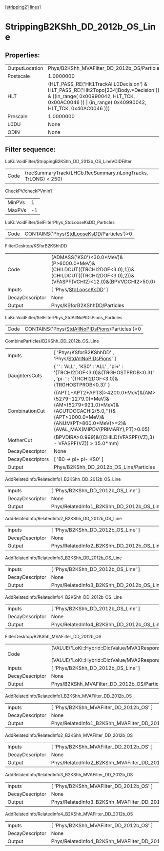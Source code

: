 [[stripping21 lines]](./stripping21-index)

# StrippingB2KShh_DD_2012b_OS_Line

## Properties:

|                |                                                                                                                                                                                            |
|----------------|--------------------------------------------------------------------------------------------------------------------------------------------------------------------------------------------|
| OutputLocation | Phys/B2KShh_MVAFilter_DD_2012b_OS/Particles                                                                                                                                                |
| Postscale      | 1.0000000                                                                                                                                                                                  |
| HLT            | (HLT_PASS_RE('Hlt1TrackAllL0Decision') & HLT_PASS_RE('Hlt2Topo[234]Body.\*Decision')) & ((in_range( 0x00990042, HLT_TCK, 0x00AC0046 )) \| (in_range( 0x40990042, HLT_TCK, 0x40AC0046 ))) |
| Prescale       | 1.0000000                                                                                                                                                                                  |
| L0DU           | None                                                                                                                                                                                       |
| ODIN           | None                                                                                                                                                                                       |

## Filter sequence:

LoKi::VoidFilter/StrippingB2KShh_DD_2012b_OS_LineVOIDFilter

|      |                                                               |
|------|---------------------------------------------------------------|
| Code | (recSummaryTrack(LHCb.RecSummary.nLongTracks, TrLONG) \< 250) |

CheckPV/checkPVmin1

|        |     |
|--------|-----|
| MinPVs | 1   |
| MaxPVs | -1  |

LoKi::VoidFilter/SelFilterPhys_StdLooseKsDD_Particles

|      |                                                                                          |
|------|------------------------------------------------------------------------------------------|
| Code | CONTAINS('Phys/[StdLooseKsDD](./stripping21-commonparticles-stdlooseksdd)/Particles')\>0 |

FilterDesktop/KSforB2KShhDD

|                 |                                                                                                                                                   |
|-----------------|---------------------------------------------------------------------------------------------------------------------------------------------------|
| Code            | (ADMASS('KS0')\<30.0\*MeV)&(P\>6000.0\*MeV)&(CHILDCUT((TRCHI2DOF\<3.0),1))&(CHILDCUT((TRCHI2DOF\<3.0),2))&(VFASPF(VCHI2)\<12.0)&(BPVVDCHI2\>50.0) |
| Inputs          | [ 'Phys/[StdLooseKsDD](./stripping21-commonparticles-stdlooseksdd)' ]                                                                           |
| DecayDescriptor | None                                                                                                                                              |
| Output          | Phys/KSforB2KShhDD/Particles                                                                                                                      |

LoKi::VoidFilter/SelFilterPhys_StdAllNoPIDsPions_Particles

|      |                                                                                                    |
|------|----------------------------------------------------------------------------------------------------|
| Code | CONTAINS('Phys/[StdAllNoPIDsPions](./stripping21-commonparticles-stdallnopidspions)/Particles')\>0 |

CombineParticles/B2KShh_DD_2012b_OS_Line

|                  |                                                                                                                                                                                           |
|------------------|-------------------------------------------------------------------------------------------------------------------------------------------------------------------------------------------|
| Inputs           | [ 'Phys/KSforB2KShhDD' , 'Phys/[StdAllNoPIDsPions](./stripping21-commonparticles-stdallnopidspions)' ]                                                                                  |
| DaughtersCuts    | { '' : 'ALL' , 'KS0' : 'ALL' , 'pi+' : '(TRCHI2DOF\<3.0)&(TRGHOSTPROB\<0.3)' , 'pi-' : '(TRCHI2DOF\<3.0)&(TRGHOSTPROB\<0.3)' }                                                            |
| CombinationCut   | ((APT1+APT2+APT3)\>4200.0\*MeV)&(AM\>(5279-1279.0)\*MeV)&(AM\<(5279+921.0)\*MeV)&(ACUTDOCACHI2(5.0,''))&(APT\>1000.0\*MeV)&(ANUM(PT\>800.0\*MeV)\>=2)&(AVAL_MAX(MIPDV(PRIMARY),PT)\>0.05) |
| MotherCut        | (BPVDIRA\>0.999)&((CHILD(VFASPF(VZ),3) - VFASPF(VZ)) \> 15.0\*mm)                                                                                                                         |
| DecayDescriptor  | None                                                                                                                                                                                      |
| DecayDescriptors | [ 'B0 -\> pi+ pi- KS0' ]                                                                                                                                                                |
| Output           | Phys/B2KShh_DD_2012b_OS_Line/Particles                                                                                                                                                    |

AddRelatedInfo/RelatedInfo1_B2KShh_DD_2012b_OS_Line

|                 |                                                     |
|-----------------|-----------------------------------------------------|
| Inputs          | [ 'Phys/B2KShh_DD_2012b_OS_Line' ]                |
| DecayDescriptor | None                                                |
| Output          | Phys/RelatedInfo1_B2KShh_DD_2012b_OS_Line/Particles |

AddRelatedInfo/RelatedInfo2_B2KShh_DD_2012b_OS_Line

|                 |                                                     |
|-----------------|-----------------------------------------------------|
| Inputs          | [ 'Phys/B2KShh_DD_2012b_OS_Line' ]                |
| DecayDescriptor | None                                                |
| Output          | Phys/RelatedInfo2_B2KShh_DD_2012b_OS_Line/Particles |

AddRelatedInfo/RelatedInfo3_B2KShh_DD_2012b_OS_Line

|                 |                                                     |
|-----------------|-----------------------------------------------------|
| Inputs          | [ 'Phys/B2KShh_DD_2012b_OS_Line' ]                |
| DecayDescriptor | None                                                |
| Output          | Phys/RelatedInfo3_B2KShh_DD_2012b_OS_Line/Particles |

AddRelatedInfo/RelatedInfo4_B2KShh_DD_2012b_OS_Line

|                 |                                                     |
|-----------------|-----------------------------------------------------|
| Inputs          | [ 'Phys/B2KShh_DD_2012b_OS_Line' ]                |
| DecayDescriptor | None                                                |
| Output          | Phys/RelatedInfo4_B2KShh_DD_2012b_OS_Line/Particles |

FilterDesktop/B2KShh_MVAFilter_DD_2012b_OS

|                 |                                                                                                                                        |
|-----------------|----------------------------------------------------------------------------------------------------------------------------------------|
| Code            | (VALUE('LoKi::Hybrid::DictValue/MVA1Response_DD_2012b_OS')\>-0.2) \| (VALUE('LoKi::Hybrid::DictValue/MVA2Response_DD_2012b_OS')\>-0.2) |
| Inputs          | [ 'Phys/B2KShh_DD_2012b_OS_Line' ]                                                                                                   |
| DecayDescriptor | None                                                                                                                                   |
| Output          | Phys/B2KShh_MVAFilter_DD_2012b_OS/Particles                                                                                            |

AddRelatedInfo/RelatedInfo1_B2KShh_MVAFilter_DD_2012b_OS

|                 |                                                          |
|-----------------|----------------------------------------------------------|
| Inputs          | [ 'Phys/B2KShh_MVAFilter_DD_2012b_OS' ]                |
| DecayDescriptor | None                                                     |
| Output          | Phys/RelatedInfo1_B2KShh_MVAFilter_DD_2012b_OS/Particles |

AddRelatedInfo/RelatedInfo2_B2KShh_MVAFilter_DD_2012b_OS

|                 |                                                          |
|-----------------|----------------------------------------------------------|
| Inputs          | [ 'Phys/B2KShh_MVAFilter_DD_2012b_OS' ]                |
| DecayDescriptor | None                                                     |
| Output          | Phys/RelatedInfo2_B2KShh_MVAFilter_DD_2012b_OS/Particles |

AddRelatedInfo/RelatedInfo3_B2KShh_MVAFilter_DD_2012b_OS

|                 |                                                          |
|-----------------|----------------------------------------------------------|
| Inputs          | [ 'Phys/B2KShh_MVAFilter_DD_2012b_OS' ]                |
| DecayDescriptor | None                                                     |
| Output          | Phys/RelatedInfo3_B2KShh_MVAFilter_DD_2012b_OS/Particles |

AddRelatedInfo/RelatedInfo4_B2KShh_MVAFilter_DD_2012b_OS

|                 |                                                          |
|-----------------|----------------------------------------------------------|
| Inputs          | [ 'Phys/B2KShh_MVAFilter_DD_2012b_OS' ]                |
| DecayDescriptor | None                                                     |
| Output          | Phys/RelatedInfo4_B2KShh_MVAFilter_DD_2012b_OS/Particles |

